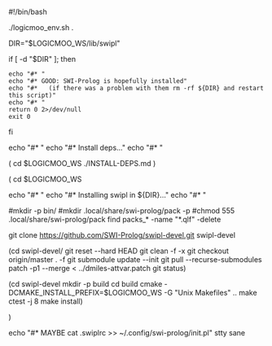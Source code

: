#!/bin/bash

./logicmoo_env.sh .

DIR="$LOGICMOO_WS/lib/swipl"

if [ -d "$DIR" ]; then

    echo "#* "
    echo "#* GOOD: SWI-Prolog is hopefully installed"
    echo "#*   (if there was a problem with them rm -rf ${DIR} and restart this script)"
    echo "#* "
    return 0 2>/dev/null
    exit 0


fi

echo "#* "
echo "#* Install deps..."
echo "#* "

( cd $LOGICMOO_WS
  ./INSTALL-DEPS.md )

(
cd $LOGICMOO_WS

echo "#* "
echo "#* Installing swipl in ${DIR}..."
echo "#* "

#mkdir -p bin/
#mkdir .local/share/swi-prolog/pack -p
#chmod 555 .local/share/swi-prolog/pack
find packs_* -name "*.qlf" -delete

git clone https://github.com/SWI-Prolog/swipl-devel.git swipl-devel

(cd swipl-devel/
git reset --hard HEAD
git clean -f -x 
git checkout origin/master . -f
git submodule update --init
git pull --recurse-submodules
patch -p1 --merge < ../dmiles-attvar.patch
git status)

(cd swipl-devel
 mkdir -p build
 cd build
 cmake -DCMAKE_INSTALL_PREFIX=$LOGICMOO_WS -G "Unix Makefiles" ..
 make
 ctest -j 8
 make install)

)

echo "#* MAYBE cat .swiplrc >> ~/.config/swi-prolog/init.pl"
stty sane


